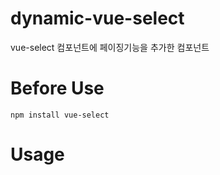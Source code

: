 # dynamic-vue-select
vue-select 컴포넌트에 페이징기능을 추가한 컴포넌트

# Before Use
``` npm install vue-select ```

# Usage

<pre><code>
  <dynamic-vue-select v-model="mc"
                      @search:focus="getListToServer"
                      :options="list"
                      :per-element="5"
                      placeholder="input custom placeholder"
                      label="name">
  </dynamic-vue-select>
</code></pre>
